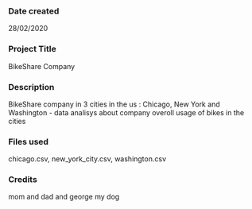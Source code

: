 ### Date created
28/02/2020

### Project Title
BikeShare Company

### Description
BikeShare company in 3 cities in the us : Chicago, New York and Washington - data analisys about company overoll usage of bikes in the cities

### Files used
chicago.csv,
new_york_city.csv,
washington.csv

### Credits
mom and dad and george my dog
